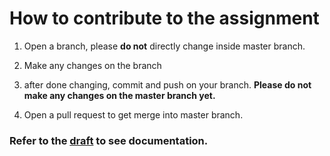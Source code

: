 # How to contribute to the assignment

1. Open a branch, please **do not** directly change inside master branch.

2. Make any changes on the branch 

3. after done changing, commit and push on your branch. **Please do not make any changes on the master branch yet.**

4. Open a pull request to get merge into master branch.


### Refer to the [draft](/draft.md) to see documentation. 